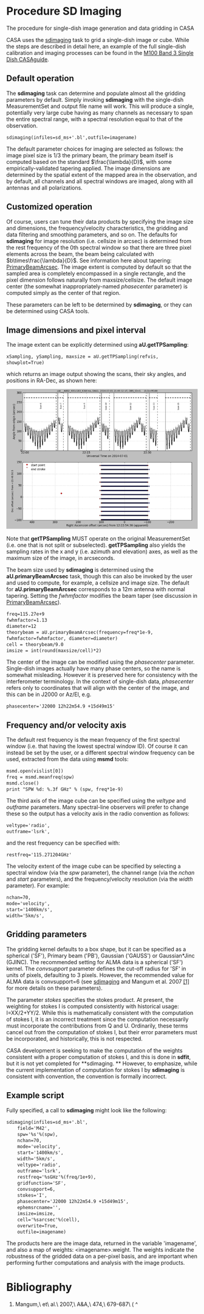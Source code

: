 

# Procedure SD Imaging 

The procedure for single-dish image generation and data gridding in CASA

CASA uses the [sdimaging](https://casa.nrao.edu/casadocs-devel/stable/global-task-list/task_sdimaging) task to grid a single-dish image or cube. While the steps are described in detail here, an example of the full single-dish calibration and imaging processes can be found in the [M100 Band 3 Single Dish CASAguide](https://casaguides.nrao.edu/index.php/M100_Band3_SingleDish_4.3).

## Default operation

The **sdimaging** task can determine and populate almost all the gridding parameters by default.  Simply invoking **sdimaging** with the single-dish MeasurementSet and output file name will work. This will produce a single, potentially very large cube having as many channels as necessary to span the entire spectral range, with a spectral resolution equal to that of the observation.

```
sdimaging(infiles=sd_ms+'.bl',outfile=imagename)
```

The default parameter choices for imaging are selected as follows: the image pixel size is 1/3 the primary beam, the primary beam itself is computed based on the standard $\frac{\lambda}{D}$, with some empirically-validated tapering applied. The image dimensions are determined by the spatial extent of the mapped area in the observation, and by default, all channels and all spectral windows are imaged, along with all antennas and all polarizations.

## Customized operation

Of course, users can tune their data products by specifying the image size and dimensions, the frequency/velocity characteristics, the gridding and data filtering and smoothing parameters, and so on. The defaults for **sdimaging** for image resolution (i.e. cellsize in arcsec) is determined from the rest frequency of the 0th spectral window so that there are three pixel elements across the beam, the beam being calculated with $b\times\frac{\lambda}{D}$.  See information here about tapering: [PrimaryBeamArcsec](https://safe.nrao.edu/wiki/bin/view/ALMA/PrimaryBeamArcsec). The image extent is computed by default so that the sampled area is completely encompassed in a single rectangle, and the pixel dimension follows naturally from maxsize/cellsize. The default image center (the somewhat inappropriately-named *phasecenter* parameter) is computed simply as the center of that region.

These parameters can be left to be determined by **sdimaging**, or they can be determined using CASA tools.

 

## Image dimensions and pixel interval

The image extent can be explicitly determined using **aU.getTPSampling**:

```
xSampling, ySampling, maxsize = aU.getTPSampling(refvis, showplot=True)
```

which returns an image output showing the scans, their sky angles, and positions in RA-Dec, as shown here:

![683703caa9ae3cec3d89b02760ba73df66041b2d](media/683703caa9ae3cec3d89b02760ba73df66041b2d.png)

Note that **getTPSampling** MUST operate on the original MeasurementSet (i.e. one that is not split or subselected). **getTPSampling** also yields the sampling rates in the x and y (i.e. azimuth and elevation) axes, as well as the maximum size of the image, in arcseconds.

The beam size used by **sdimaging** is determined using the **aU.primaryBeamArcsec** task, though this can also be invoked by the user and used to compute, for example, a cellsize and image size. The default for **aU.primaryBeamArcsec** corresponds to a 12m antenna with normal tapering. Setting the *fwhmfactor* modifies the beam taper (see discussion in [PrimaryBeamArcsec](https://safe.nrao.edu/wiki/bin/view/ALMA/PrimaryBeamArcsec)).

```
freq=115.27e+9
fwhmfactor=1.13
diameter=12
theorybeam = aU.primaryBeamArcsec(frequency=freq*1e-9, fwhmfactor=fwhmfactor, diameter=diameter)
cell = theorybeam/9.0
imsize = int(round(maxsize/cell)*2)
```

The center of the image can be modified using the *phasecenter* parameter. Single-dish images actually have many phase centers, so the name is somewhat misleading. However it is preserved here for consistency with the interferometer terminology. In the context of single-dish data, *phasecenter* refers only to coordinates that will align with the center of the image, and this can be in J2000 or Az/El, e.g.

```
phasecenter='J2000 12h22m54.9 +15d49m15'
```

 

## Frequency and/or velocity axis

The default rest frequency is the mean frequency of the first spectral window (i.e. that having the lowest spectral window ID). Of course it can instead be set by the user, or a different spectral window frequency can be used, extracted from the data using **msmd** tools:

```
msmd.open(vislist[0])
freq = msmd.meanfreq(spw)
msmd.close()
print "SPW %d: %.3f GHz" % (spw, freq*1e-9)
```

The third axis of the image cube can be specified using the *veltype* and *outframe* parameters. Many spectral-line observers will prefer to change these so the output has a velocity axis in the radio convention as follows:

```
veltype='radio',
outframe='lsrk',
```

and the rest frequency can be specified with:

```
restfreq='115.271204GHz'
```

The velocity extent of the image cube can be specified by selecting a spectral window (via the *spw* parameter), the channel range (via the *nchan* and *start* parameters), and the frequency/velocity resolution (via the *width* parameter). For example:

```
nchan=70,
mode='velocity',
start='1400km/s',
width='5km/s',
```

##  Gridding parameters

The gridding kernel defaults to a box shape, but it can be specified as a spherical (\'SF\'), Primary beam (\'PB\'), Gaussian (\'GAUSS\') or Gaussian\*Jinc (GJINC). The recommended setting for ALMA data is a spherical (\'SF\') kernel. The *convsupport* parameter defines the cut-off radius for \'SF\' in units of pixels, defaulting to 3 pixels.  However, the recommended value for ALMA data is convsupport=6 (see [sdimaging](https://casa.nrao.edu/casadocs-devel/stable/global-task-list/task_sdimaging) and Mangum et al. 2007 [\[1\]](#Bibliography) for more details on these parameters).

The parameter *stokes* specifies the stokes product. At present, the weighting for stokes I is computed consistently with historical usage: I=XX/2+YY/2.  While this is mathematically consistent with the computation of stokes I, it is an incorrect treatment since the computation necessarily must incorporate the contributions from Q and U. Ordinarily, these terms cancel out from the computation of stokes I, but their error parameters must be incorporated, and historically, this is not respected. 

CASA development is seeking to make the computation of the weights consistent with a proper computation of stokes I, and this is done in **sdfit**, but it is not yet completed for **sdimaging. ** However, to emphasize, while the current implementation of computation for stokes I by **sdimaging** is consistent with convention, the convention is formally incorrect.

 

## Example script

Fully specified, a call to **sdimaging** might look like the following:

```
sdimaging(infiles=sd_ms+'.bl',
    field='M42',
    spw='%s'%(spw),
    nchan=70,
    mode='velocity',
    start='1400km/s',
    width='5km/s',
    veltype='radio',
    outframe='lsrk',
    restfreq='%sGHz'%(freq/1e+9),
    gridfunction='SF',
    convsupport=6,
    stokes='I',
    phasecenter='J2000 12h22m54.9 +15d49m15',
    ephemsrcname='',
    imsize=imsize,
    cell='%sarcsec'%(cell),
    overwrite=True,
    outfile=imagename)
```

The products here are the image data, returned in the variable \'imagename\', and also a map of weights: \<imagename\>.weight. The weights indicate the robustness of the gridded data on a per-pixel basis, and are important when performing further computations and analysis with the image products.

 

# Bibliography

1. Mangum,\ et\ al.\ 2007,\ A&A,\ 474,\ 679-687\ (
^


